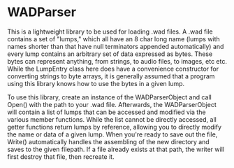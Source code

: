 # WADParser

This is a lightweight library to be used for loading .wad files.  A .wad file contains a set of "lumps," which all have an 8 char long name (lumps with names shorter than that have null terminators appended automatically) and every lump contains an arbitrary set of data expressed as bytes.  These bytes can represent anything, from strings, to audio files, to images, etc etc.  While the LumpEntry class here does have a convenience constructor for converting strings to byte arrays, it is generally assumed that a program using this library knows how to use the bytes in a given lump.

To use this library, create an instance of the WADParserObject and call Open() with the path to your .wad file.  Afterwards, the WADParserObject will contain a list of lumps that can be accessed and modified via the various member functions.  While the list cannot be directly accessed, all getter functions return lumps by reference, allowing you to directly modify the name or data of a given lump.  When you're ready to save out the file, Write() automatically handles the assembling of the new directory and saves to the given filepath.  If a file already exists at that path, the writer will first destroy that file, then recreate it.
